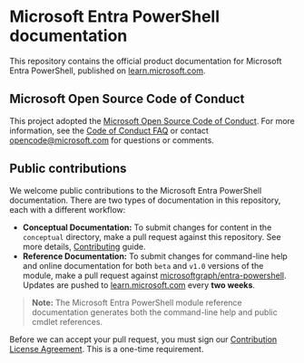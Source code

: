 # Microsoft Entra PowerShell documentation

This repository contains the official product documentation for Microsoft Entra PowerShell, published on [learn.microsoft.com][entra-powershell-docs].

## Microsoft Open Source Code of Conduct

This project adopted the [Microsoft Open Source Code of Conduct](https://opensource.microsoft.com/codeofconduct/).
For more information, see the [Code of Conduct FAQ](https://opensource.microsoft.com/codeofconduct/faq/) or contact [opencode@microsoft.com](mailto:opencode@microsoft.com) for questions or comments.

## Public contributions

We welcome public contributions to the Microsoft Entra PowerShell documentation. There are two types of documentation in this repository, each with a different workflow:

- **Conceptual Documentation:** To submit changes for content in the `conceptual` directory, make a pull request against this repository. See more details, [Contributing](contributing.md) guide.
- **Reference Documentation:** To submit changes for command-line help and online documentation for both `beta` and `v1.0` versions of the module, make a pull request against [microsoftgraph/entra-powershell][entra-powershell-source-repo]. Updates are pushed to [learn.microsoft.com][entra-powershell-docs] every **two weeks**.

> **Note:** The Microsoft Entra PowerShell module reference documentation generates both the command-line help and public cmdlet references.

Before we can accept your pull request, you must sign our
[Contribution License Agreement][cla]. This is a one-time requirement.

<!-- link references -->

[entra-powershell-docs]: https://learn.microsoft.com/powershell/entra-powershell
[entra-powershell-source-repo]: https://github.com/microsoftgraph/entra-powershell/tree/main/module/docs
[cla]: https://cla.microsoft.com/
